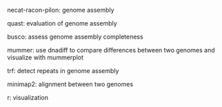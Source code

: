 necat-racon-pilon: genome assembly

quast: evaluation of genome assembly

busco: assess genome assembly completeness

mummer: use dnadiff to compare differences between two genomes and visualize with mummerplot

trf: detect repeats in genome assembly

minimap2: alignment between two genomes

r: visualization


